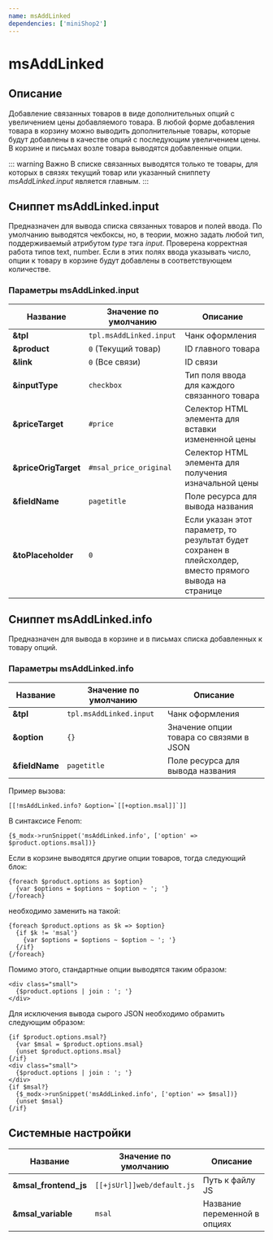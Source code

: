 ```yaml
---
name: msAddLinked
dependencies: ['miniShop2']
---
```


# msAddLinked

## Описание

Добавление связанных товаров в виде дополнительных опций с увеличением цены добавляемого товара.
В любой форме добавления товара в корзину можно выводить дополнительные товары, которые будут добавлены в качестве опций
с последующим увеличением цены.
В корзине и письмах возле товара выводятся добавленные опции.

::: warning Важно
В списке связанных выводятся только те товары, для которых в связях текущий товар или указанный сниппету *msAddLinked.input* является главным.
:::

## Сниппет msAddLinked.input

Предназначен для вывода списка связанных товаров и полей ввода. По умолчанию выводятся чекбоксы, но, в теории, можно задать любой тип, поддерживаемый атрибутом *type* тэга *input*.
Проверена корректная работа типов text, number. Если в этих полях ввода указывать число, опции к товару в корзине будут добавлены в соответствующем количестве.

### Параметры msAddLinked.input

| Название             | Значение по умолчанию   | Описание                                                                                                |
| -------------------- | ----------------------- | ------------------------------------------------------------------------------------------------------- |
| **&tpl**             | `tpl.msAddLinked.input` | Чанк оформления                                                                                         |
| **&product**         | `0` (Текущий товар)     | ID главного товара                                                                                      |
| **&link**            | `0` (Все связи)         | ID связи                                                                                                |
| **&inputType**       | `checkbox`              | Тип поля ввода для каждого связанного товара                                                            |
| **&priceTarget**     | `#price`                | Селектор HTML элемента для вставки измененной цены                                                      |
| **&priceOrigTarget** | `#msal_price_original`  | Селектор HTML элемента для получения изначальной цены                                                   |
| **&fieldName**       | `pagetitle`             | Поле ресурса для вывода названия                                                                        |
| **&toPlaceholder**   | `0`                     | Если указан этот параметр, то результат будет сохранен в плейсхолдер, вместо прямого вывода на странице |

## Сниппет msAddLinked.info

Предназначен для вывода в корзине и в письмах списка добавленных к товару опций.

### Параметры msAddLinked.info

| Название       | Значение по умолчанию   | Описание                                |
| -------------- | ----------------------- | --------------------------------------- |
| **&tpl**       | `tpl.msAddLinked.input` | Чанк оформления                         |
| **&option**    | `{}`                    | Значение опции товара со связями в JSON |
| **&fieldName** | `pagetitle`             | Поле ресурса для вывода названия        |

Пример вызова:

```modx
[[!msAddLinked.info? &option=`[[+option.msal]]`]]
```

В синтаксисе Fenom:

```fenom
{$_modx->runSnippet('msAddLinked.info', ['option' => $product.options.msal])}
```

Если в корзине выводятся другие опции товаров, тогда следующий блок:

```fenom
{foreach $product.options as $option}
  {var $options = $options ~ $option ~ '; '}
{/foreach}
```

необходимо заменить на такой:

```fenom
{foreach $product.options as $k => $option}
  {if $k != 'msal'}
    {var $options = $options ~ $option ~ '; '}
  {/if}
{/foreach}
```

Помимо этого, стандартные опции выводятся таким образом:

```fenom
<div class="small">
  {$product.options | join : '; '}
</div>
```

Для исключения вывода сырого JSON необходимо обрамить следующим образом:

```fenom
{if $product.options.msal?}
  {var $msal = $product.options.msal}
  {unset $product.options.msal}
{/if}
<div class="small">
  {$product.options | join : '; '}
</div>
{if $msal?}
  {$_modx->runSnippet('msAddLinked.info', ['option' => $msal])}
  {unset $msal}
{/if}
```

## Системные настройки

| Название              | Значение по умолчанию      | Описание                     |
| --------------------- | -------------------------- | ---------------------------- |
| **&msal_frontend_js** | `[[+jsUrl]]web/default.js` | Путь к файлу JS              |
| **&msal_variable**    | `msal`                     | Название переменной в опциях |
